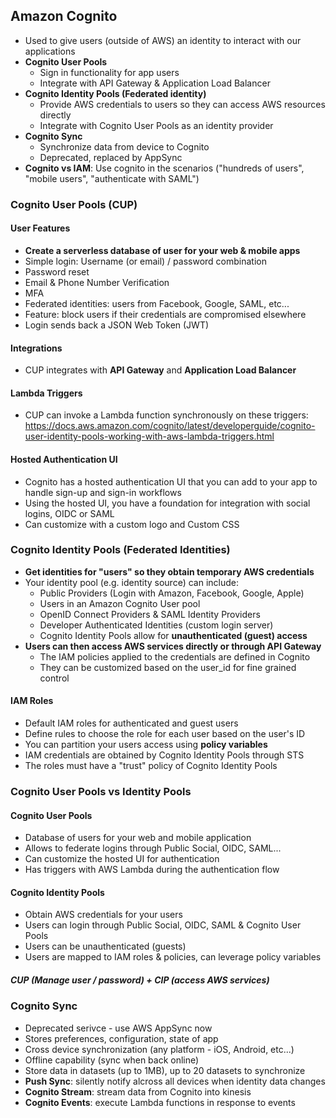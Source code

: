 ## Amazon Cognito

* Used to give users (outside of AWS) an identity to interact with our applications
* **Cognito User Pools**
  * Sign in functionality for app users
  * Integrate with API Gateway & Application Load Balancer
* **Cognito Identity Pools (Federated identity)**
  * Provide AWS credentials to users so they can access AWS resources directly
  * Integrate with Cognito User Pools as an identity provider
* **Cognito Sync**
  * Synchronize data from device to Cognito
  * Deprecated, replaced by AppSync
* **Cognito vs IAM**: Use cognito in the scenarios ("hundreds of users", "mobile users", "authenticate with SAML")

### Cognito User Pools (CUP)

#### User Features

* **Create a serverless database of user for your web & mobile apps**
* Simple login: Username (or email) / password combination
* Password reset
* Email & Phone Number Verification
* MFA
* Federated identities: users from Facebook, Google, SAML, etc...
* Feature: block users if their credentials are compromised elsewhere
* Login sends back a JSON Web Token (JWT)

#### Integrations

* CUP integrates with **API Gateway** and **Application Load Balancer**

#### Lambda Triggers

* CUP can invoke a Lambda function synchronously on these triggers: https://docs.aws.amazon.com/cognito/latest/developerguide/cognito-user-identity-pools-working-with-aws-lambda-triggers.html

#### Hosted Authentication UI

* Cognito has a hosted authentication UI that you can add to your app to handle sign-up and sign-in workflows
* Using the hosted UI, you have a foundation for integration with social logins, OIDC or SAML
* Can customize with a custom logo and Custom CSS

### Cognito Identity Pools (Federated Identities)

* **Get identities for "users" so they obtain temporary AWS credentials**
* Your identity pool (e.g. identity source) can include:
  * Public Providers (Login with Amazon, Facebook, Google, Apple)
  * Users in an Amazon Cognito User pool
  * OpenID Connect Providers & SAML Identity Providers
  * Developer Authenticated Identities (custom login server)
  * Cognito Identity Pools allow for **unauthenticated (guest) access**
* **Users can then access AWS services directly or through API Gateway**
  * The IAM policies applied to the credentials are defined in Cognito
  * They can be customized based on the user_id for fine grained control

#### IAM Roles

* Default IAM roles for authenticated and guest users
* Define rules to choose the role for each user based on the user's ID
* You can partition your users access using **policy variables**
* IAM credentials are obtained by Cognito Identity Pools through STS
* The roles must have a "trust" policy of Cognito Identity Pools

### Cognito User Pools vs Identity Pools

#### Cognito User Pools 

* Database of users for your web and mobile application
* Allows to federate logins through Public Social, OIDC, SAML...
* Can customize the hosted UI for authentication
* Has triggers with AWS Lambda during the authentication flow

#### Cognito Identity Pools

* Obtain AWS credentials for your users
* Users can login through Public Social, OIDC, SAML & Cognito User Pools
* Users can be unauthenticated (guests)
* Users are mapped to IAM roles & policies, can leverage policy variables

##### CUP (Manage user / password) + CIP (access AWS services)

### Cognito Sync

* Deprecated serivce - use AWS AppSync now
* Stores preferences, configuration, state of app
* Cross device synchronization (any platform - iOS, Android, etc...)
* Offline capability (sync when back online)
* Store data in datasets (up to 1MB), up to 20 datasets to synchronize
* **Push Sync**: silently notify alcross all devices when identity data changes
* **Cognito Stream**: stream data from Cognito into kinesis
* **Cognito Events**: execute Lambda functions in response to events

